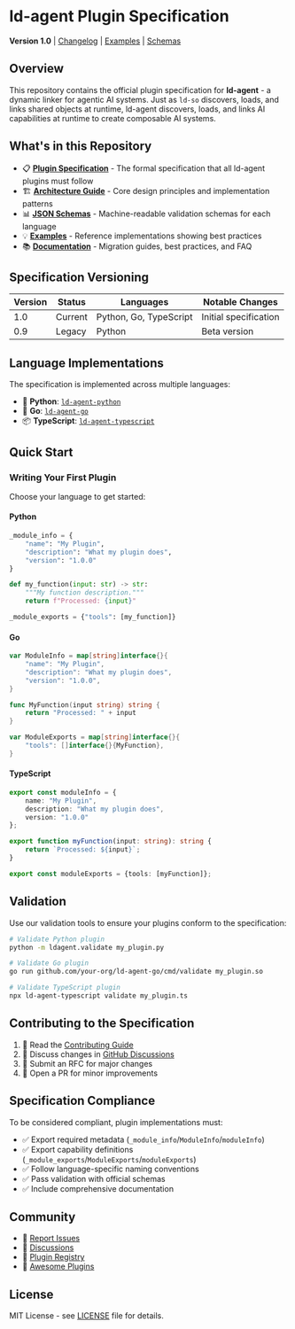 # ld-agent Plugin Specification

**Version 1.0** | [Changelog](CHANGELOG.md) | [Examples](examples/) | [Schemas](schemas/)

## Overview

This repository contains the official plugin specification for **ld-agent** - a dynamic linker for agentic AI systems. Just as `ld-so` discovers, loads, and links shared objects at runtime, ld-agent discovers, loads, and links AI capabilities at runtime to create composable AI systems.

## What's in this Repository

- 📋 **[Plugin Specification](PLUGIN_SPECIFICATION.md)** - The formal specification that all ld-agent plugins must follow
- 🏗️ **[Architecture Guide](ARCHITECTURE.md)** - Core design principles and implementation patterns
- 📊 **[JSON Schemas](schemas/)** - Machine-readable validation schemas for each language
- 💡 **[Examples](examples/)** - Reference implementations showing best practices
- 📚 **[Documentation](docs/)** - Migration guides, best practices, and FAQ

## Specification Versioning

| Version | Status | Languages | Notable Changes |
|---------|---------|-----------|-----------------|
| 1.0 | Current | Python, Go, TypeScript | Initial specification |
| 0.9 | Legacy | Python | Beta version |

## Language Implementations

The specification is implemented across multiple languages:

- 🐍 **Python**: [`ld-agent-python`](https://github.com/your-org/ld-agent-python)
- 🚀 **Go**: [`ld-agent-go`](https://github.com/your-org/ld-agent-go)  
- 📦 **TypeScript**: [`ld-agent-typescript`](https://github.com/your-org/ld-agent-typescript)

## Quick Start

### Writing Your First Plugin

Choose your language to get started:

#### Python
```python
_module_info = {
    "name": "My Plugin",
    "description": "What my plugin does",
    "version": "1.0.0"
}

def my_function(input: str) -> str:
    """My function description."""
    return f"Processed: {input}"

_module_exports = {"tools": [my_function]}
```

#### Go
```go
var ModuleInfo = map[string]interface{}{
    "name": "My Plugin",
    "description": "What my plugin does", 
    "version": "1.0.0",
}

func MyFunction(input string) string {
    return "Processed: " + input
}

var ModuleExports = map[string]interface{}{
    "tools": []interface{}{MyFunction},
}
```

#### TypeScript
```typescript
export const moduleInfo = {
    name: "My Plugin",
    description: "What my plugin does",
    version: "1.0.0"
};

export function myFunction(input: string): string {
    return `Processed: ${input}`;
}

export const moduleExports = {tools: [myFunction]};
```

## Validation

Use our validation tools to ensure your plugins conform to the specification:

```bash
# Validate Python plugin
python -m ldagent.validate my_plugin.py

# Validate Go plugin  
go run github.com/your-org/ld-agent-go/cmd/validate my_plugin.so

# Validate TypeScript plugin
npx ld-agent-typescript validate my_plugin.ts
```

## Contributing to the Specification

1. 📖 Read the [Contributing Guide](CONTRIBUTING.md)
2. 💬 Discuss changes in [GitHub Discussions](https://github.com/your-org/ld-agent-spec/discussions)
3. 📝 Submit an RFC for major changes
4. 🔧 Open a PR for minor improvements

## Specification Compliance

To be considered compliant, plugin implementations must:

- ✅ Export required metadata (`_module_info`/`ModuleInfo`/`moduleInfo`)
- ✅ Export capability definitions (`_module_exports`/`ModuleExports`/`moduleExports`)
- ✅ Follow language-specific naming conventions
- ✅ Pass validation with official schemas
- ✅ Include comprehensive documentation

## Community

- 🐛 [Report Issues](https://github.com/your-org/ld-agent-spec/issues)
- 💬 [Discussions](https://github.com/your-org/ld-agent-spec/discussions)  
- 🔧 [Plugin Registry](https://github.com/your-org/ld-agent-plugins)
- 🌟 [Awesome Plugins](https://github.com/your-org/awesome-ld-agent)

## License

MIT License - see [LICENSE](LICENSE) file for details. 